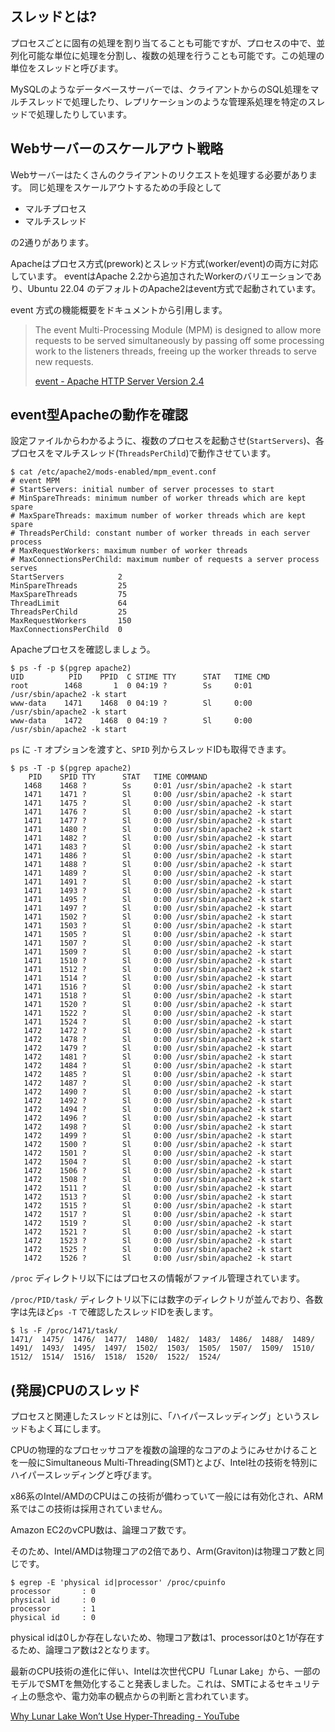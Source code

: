 ## スレッドとは?

プロセスごとに固有の処理を割り当てることも可能ですが、プロセスの中で、並列化可能な単位に処理を分割し、複数の処理を行うことも可能です。この処理の単位をスレッドと呼びます。

MySQLのようなデータベースサーバーでは、クライアントからのSQL処理をマルチスレッドで処理したり、レプリケーションのような管理系処理を特定のスレッドで処理したりしています。

## Webサーバーのスケールアウト戦略

Webサーバーはたくさんのクライアントのリクエストを処理する必要があります。
同じ処理をスケールアウトするための手段として

- マルチプロセス
- マルチスレッド

の2通りがあります。

Apacheはプロセス方式(prework)とスレッド方式(worker/event)の両方に対応しています。
eventはApache 2.2から追加されたWorkerのバリエーションであり、Ubuntu 22.04 のデフォルトのApache2はevent方式で起動されています。

event 方式の機能概要をドキュメントから引用します。


> The event Multi-Processing Module (MPM) is designed to allow more requests to be served simultaneously by passing off some processing work to the listeners threads, freeing up the worker threads to serve new requests.
>
> [event - Apache HTTP Server Version 2.4](https://httpd.apache.org/docs/2.4/mod/event.html)

## event型Apacheの動作を確認

設定ファイルからわかるように、複数のプロセスを起動させ(`StartServers`)、各プロセスをマルチスレッド(`ThreadsPerChild`)で動作させています。

```
$ cat /etc/apache2/mods-enabled/mpm_event.conf
# event MPM
# StartServers: initial number of server processes to start
# MinSpareThreads: minimum number of worker threads which are kept spare
# MaxSpareThreads: maximum number of worker threads which are kept spare
# ThreadsPerChild: constant number of worker threads in each server process
# MaxRequestWorkers: maximum number of worker threads
# MaxConnectionsPerChild: maximum number of requests a server process serves
StartServers            2
MinSpareThreads         25
MaxSpareThreads         75
ThreadLimit             64
ThreadsPerChild         25
MaxRequestWorkers       150
MaxConnectionsPerChild  0
```

Apacheプロセスを確認しましょう。

```
$ ps -f -p $(pgrep apache2)
UID          PID    PPID  C STIME TTY      STAT   TIME CMD
root        1468       1  0 04:19 ?        Ss     0:01 /usr/sbin/apache2 -k start
www-data    1471    1468  0 04:19 ?        Sl     0:00 /usr/sbin/apache2 -k start
www-data    1472    1468  0 04:19 ?        Sl     0:00 /usr/sbin/apache2 -k start
```

`ps` に `-T` オプションを渡すと、`SPID` 列からスレッドIDも取得できます。

```
$ ps -T -p $(pgrep apache2)
    PID    SPID TTY      STAT   TIME COMMAND
   1468    1468 ?        Ss     0:01 /usr/sbin/apache2 -k start
   1471    1471 ?        Sl     0:00 /usr/sbin/apache2 -k start
   1471    1475 ?        Sl     0:00 /usr/sbin/apache2 -k start
   1471    1476 ?        Sl     0:00 /usr/sbin/apache2 -k start
   1471    1477 ?        Sl     0:00 /usr/sbin/apache2 -k start
   1471    1480 ?        Sl     0:00 /usr/sbin/apache2 -k start
   1471    1482 ?        Sl     0:00 /usr/sbin/apache2 -k start
   1471    1483 ?        Sl     0:00 /usr/sbin/apache2 -k start
   1471    1486 ?        Sl     0:00 /usr/sbin/apache2 -k start
   1471    1488 ?        Sl     0:00 /usr/sbin/apache2 -k start
   1471    1489 ?        Sl     0:00 /usr/sbin/apache2 -k start
   1471    1491 ?        Sl     0:00 /usr/sbin/apache2 -k start
   1471    1493 ?        Sl     0:00 /usr/sbin/apache2 -k start
   1471    1495 ?        Sl     0:00 /usr/sbin/apache2 -k start
   1471    1497 ?        Sl     0:00 /usr/sbin/apache2 -k start
   1471    1502 ?        Sl     0:00 /usr/sbin/apache2 -k start
   1471    1503 ?        Sl     0:00 /usr/sbin/apache2 -k start
   1471    1505 ?        Sl     0:00 /usr/sbin/apache2 -k start
   1471    1507 ?        Sl     0:00 /usr/sbin/apache2 -k start
   1471    1509 ?        Sl     0:00 /usr/sbin/apache2 -k start
   1471    1510 ?        Sl     0:00 /usr/sbin/apache2 -k start
   1471    1512 ?        Sl     0:00 /usr/sbin/apache2 -k start
   1471    1514 ?        Sl     0:00 /usr/sbin/apache2 -k start
   1471    1516 ?        Sl     0:00 /usr/sbin/apache2 -k start
   1471    1518 ?        Sl     0:00 /usr/sbin/apache2 -k start
   1471    1520 ?        Sl     0:00 /usr/sbin/apache2 -k start
   1471    1522 ?        Sl     0:00 /usr/sbin/apache2 -k start
   1471    1524 ?        Sl     0:00 /usr/sbin/apache2 -k start
   1472    1472 ?        Sl     0:00 /usr/sbin/apache2 -k start
   1472    1478 ?        Sl     0:00 /usr/sbin/apache2 -k start
   1472    1479 ?        Sl     0:00 /usr/sbin/apache2 -k start
   1472    1481 ?        Sl     0:00 /usr/sbin/apache2 -k start
   1472    1484 ?        Sl     0:00 /usr/sbin/apache2 -k start
   1472    1485 ?        Sl     0:00 /usr/sbin/apache2 -k start
   1472    1487 ?        Sl     0:00 /usr/sbin/apache2 -k start
   1472    1490 ?        Sl     0:00 /usr/sbin/apache2 -k start
   1472    1492 ?        Sl     0:00 /usr/sbin/apache2 -k start
   1472    1494 ?        Sl     0:00 /usr/sbin/apache2 -k start
   1472    1496 ?        Sl     0:00 /usr/sbin/apache2 -k start
   1472    1498 ?        Sl     0:00 /usr/sbin/apache2 -k start
   1472    1499 ?        Sl     0:00 /usr/sbin/apache2 -k start
   1472    1500 ?        Sl     0:00 /usr/sbin/apache2 -k start
   1472    1501 ?        Sl     0:00 /usr/sbin/apache2 -k start
   1472    1504 ?        Sl     0:00 /usr/sbin/apache2 -k start
   1472    1506 ?        Sl     0:00 /usr/sbin/apache2 -k start
   1472    1508 ?        Sl     0:00 /usr/sbin/apache2 -k start
   1472    1511 ?        Sl     0:00 /usr/sbin/apache2 -k start
   1472    1513 ?        Sl     0:00 /usr/sbin/apache2 -k start
   1472    1515 ?        Sl     0:00 /usr/sbin/apache2 -k start
   1472    1517 ?        Sl     0:00 /usr/sbin/apache2 -k start
   1472    1519 ?        Sl     0:00 /usr/sbin/apache2 -k start
   1472    1521 ?        Sl     0:00 /usr/sbin/apache2 -k start
   1472    1523 ?        Sl     0:00 /usr/sbin/apache2 -k start
   1472    1525 ?        Sl     0:00 /usr/sbin/apache2 -k start
   1472    1526 ?        Sl     0:00 /usr/sbin/apache2 -k start
```


`/proc` ディレクトリ以下にはプロセスの情報がファイル管理されています。

`/proc/PID/task/` ディレクトリ以下には数字のディレクトリが並んでおり、各数字は先ほど`ps -T` で確認したスレッドIDを表します。

```
$ ls -F /proc/1471/task/
1471/  1475/  1476/  1477/  1480/  1482/  1483/  1486/  1488/  1489/  1491/  1493/  1495/  1497/  1502/  1503/  1505/  1507/  1509/  1510/  1512/  1514/  1516/  1518/  1520/  1522/  1524/
```

## (発展)CPUのスレッド

プロセスと関連したスレッドとは別に、｢ハイパースレッディング」というスレッドもよく耳にします。

CPUの物理的なプロセッサコアを複数の論理的なコアのようにみせかけることを一般にSimultaneous Multi-Threading(SMT)とよび、Intel社の技術を特別にハイパースレッディングと呼びます。

x86系のIntel/AMDのCPUはこの技術が備わっていて一般には有効化され、ARM系ではこの技術は採用されていません。

Amazon EC2のvCPU数は、論理コア数です。

そのため、Intel/AMDは物理コアの2倍であり、Arm(Graviton)は物理コア数と同じです。

```
$ egrep -E 'physical id|processor' /proc/cpuinfo
processor       : 0
physical id     : 0
processor       : 1
physical id     : 0
```

physical idは0しか存在しないため、物理コア数は1、processorは0と1が存在するため、論理コア数は2となります。

最新のCPU技術の進化に伴い、Intelは次世代CPU「Lunar Lake」から、一部のモデルでSMTを無効化すること発表しました。これは、SMTによるセキュリティ上の懸念や、電力効率の観点からの判断と言われています。

[Why Lunar Lake Won’t Use Hyper-Threading - YouTube](https://www.youtube.com/shorts/FZVUWvOdOdg)
